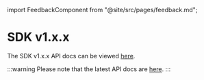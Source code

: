 import FeedbackComponent from "@site/src/pages/feedback.md";

# SDK v1.x.x

The SDK v1.x.x API docs can be viewed [here](https://lit-protocol.github.io/lit-js-sdk/api_docs_html/index.html).

:::warning
Please note that the latest API docs are [here](https://developer.litprotocol.com/api-reference/latest/).
:::
<FeedbackComponent/>
